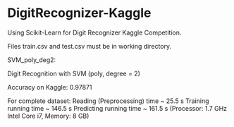 DigitRecognizer-Kaggle
======================

Using Scikit-Learn for Digit Recognizer Kaggle Competition.


Files train.csv and test.csv must be in working directory.



SVM_poly_deg2:

Digit Recognition with SVM (poly, degree = 2)

Accuracy on Kaggle: 0.97871

For complete dataset:
Reading (Preprocessing) time ~ 25.5 s
Training running time ~ 146.5 s
Predicting running time ~ 161.5 s
(Processor: 1.7 GHz Intel Core i7, 
Memory: 8 GB)



